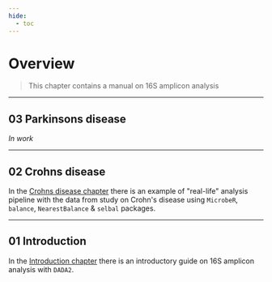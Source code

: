 ```yaml
---
hide:
  - toc
---
```

# **Overview**

>This chapter contains a manual on 16S amplicon analysis 

----------------------------------------------

## **03 Parkinsons disease**

_In work_

----------------------------------------------

## **02 Crohns disease**

In the [Crohns disease chapter](../05_02_Crohns_disease) there is an example of "real-life" analysis pipeline with the data from study on Crohn's disease using `MicrobeR`, `balance`, `NearestBalance` & `selbal` packages.

----------------------------------------------

## **01 Introduction**

In the [Introduction chapter](../05_01_Introduction) there is an introductory guide on 16S amplicon analysis with `DADA2`.
